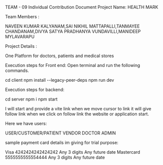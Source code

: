 TEAM - 09 Individual Contribution Document
Project Name: HEALTH MARK

Team Members :

NAVEEN KUMAR KALYANAM,SAI NIKHIL MATTAPALLI,TANMAYEE CHANDANAM,DIVYA SATYA PRADHANYA VUNDAVILLI,MANIDEEP MYLAVARAPU

Project Details :

One Platform for doctors, patients and medical stores

Execution steps for Front end: Open terminal and run the following commands.

cd client
npm install --legacy-peer-deps
npm run dev

Execution steps for backend:

cd server
npm i
npm start 

I will start and provide a vite link when we move cursor to link it will give follow link when we click on follow link the website or application start.

Here we have users:

USER/CUSTOMER/PATIENT
VENDOR
DOCTOR
ADMIN

sample payment card details im giving for trial purpose:

Visa	4242424242424242	Any 3 digits	Any future date
Mastercard	5555555555554444	Any 3 digits	Any future date